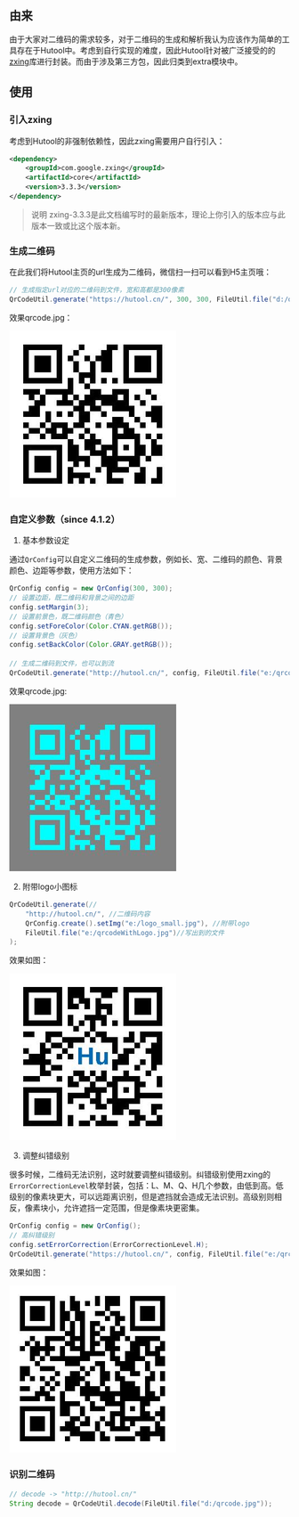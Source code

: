 ## 由来
由于大家对二维码的需求较多，对于二维码的生成和解析我认为应该作为简单的工具存在于Hutool中。考虑到自行实现的难度，因此Hutool针对被广泛接受的的[zxing](https://github.com/zxing/zxing)库进行封装。而由于涉及第三方包，因此归类到extra模块中。

## 使用

### 引入zxing
考虑到Hutool的非强制依赖性，因此zxing需要用户自行引入：

```xml
<dependency>
	<groupId>com.google.zxing</groupId>
	<artifactId>core</artifactId>
	<version>3.3.3</version>
</dependency>
```

> 说明
> zxing-3.3.3是此文档编写时的最新版本，理论上你引入的版本应与此版本一致或比这个版本新。

### 生成二维码

在此我们将Hutool主页的url生成为二维码，微信扫一扫可以看到H5主页哦：

```java
// 生成指定url对应的二维码到文件，宽和高都是300像素
QrCodeUtil.generate("https://hutool.cn/", 300, 300, FileUtil.file("d:/qrcode.jpg"));
```

效果qrcode.jpg：

![](images/qrcode.jpg)

### 自定义参数（since 4.1.2）

1. 基本参数设定

通过`QrConfig`可以自定义二维码的生成参数，例如长、宽、二维码的颜色、背景颜色、边距等参数，使用方法如下：

```java
QrConfig config = new QrConfig(300, 300);
// 设置边距，既二维码和背景之间的边距
config.setMargin(3);
// 设置前景色，既二维码颜色（青色）
config.setForeColor(Color.CYAN.getRGB());
// 设置背景色（灰色）
config.setBackColor(Color.GRAY.getRGB());

// 生成二维码到文件，也可以到流
QrCodeUtil.generate("http://hutool.cn/", config, FileUtil.file("e:/qrcode.jpg"));
```

效果qrcode.jpg:

![](images/qrcodeCustom.jpg)

2. 附带logo小图标

```java
QrCodeUtil.generate(//
	"http://hutool.cn/", //二维码内容
	QrConfig.create().setImg("e:/logo_small.jpg"), //附带logo
	FileUtil.file("e:/qrcodeWithLogo.jpg")//写出到的文件
);
```

效果如图：

![](images/qrcodeWithLogo.jpg)

3. 调整纠错级别

很多时候，二维码无法识别，这时就要调整纠错级别。纠错级别使用zxing的`ErrorCorrectionLevel`枚举封装，包括：L、M、Q、H几个参数，由低到高。低级别的像素块更大，可以远距离识别，但是遮挡就会造成无法识别。高级别则相反，像素块小，允许遮挡一定范围，但是像素块更密集。

```java
QrConfig config = new QrConfig();
// 高纠错级别
config.setErrorCorrection(ErrorCorrectionLevel.H);
QrCodeUtil.generate("https://hutool.cn/", config, FileUtil.file("e:/qrcodeCustom.jpg"));
```

效果如图：

![](images/qrcodeH.jpg)

### 识别二维码

```java
// decode -> "http://hutool.cn/"
String decode = QrCodeUtil.decode(FileUtil.file("d:/qrcode.jpg"));
```

